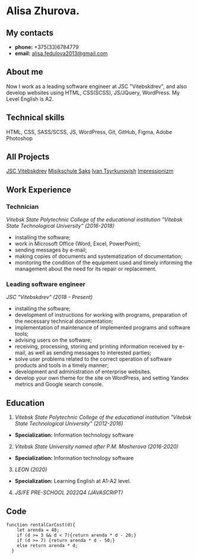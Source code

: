 # **Alisa Zhurova.**

## **My contacts**
* **phone:** +375(33)6784779 
* **email:** alisa.fedulova2013@gmail.com

## **About me**

Now I work as a leading software engineer at JSC "Vitebskdrev", and also develop websites using HTML, CSS(SCSS), JS/JQuery, WordPress. My Level English is A2.

## **Technical skills**
HTML, CSS, SASS/SCSS, JS, WordPress, Git, GitHub, Figma, Adobe Photoshop

## **All Projects**

[JSC Vitebskdrev](https://vitebskdrev.com/)
[Misikschule Saks](https://musikschule-saks.de/)
[Ivan Tsyrkunovish](https://hi360v.com/)
[Impressionizm](https://zhurova2022.github.io/impressionizm/)

## **Work Experience**

### **Technician**
*Vitebsk State Polytechnic College of the educational institution "Vitebsk State Technological University" (2016-2018)*

* installing the software;
* work in Microsoft Office (Word, Excel, PowerPoint);
* sending messages by e-mail;
* making copies of documents and systematization of documentation;
* monitoring the condition of the equipment used and timely informing the management about the need for its repair or replacement.

### **Leading software engineer**
*JSC "Vitebskdrev" (2018 - Present)*

* installing the software;
* development of instructions for working with programs, preparation of the necessary technical documentation;
* implementation of maintenance of implemented programs and software tools;
* advising users on the software;
* receiving, processing, storing and printing information received by e-mail, as well as sending messages to interested parties;
* solve user problems related to the correct operation of software products and tools in a timely manner;
* development and administration of enterprise websites.
* develop your own theme for the site on WordPress, and setting Yandex  metrics and Google search console.

## **Education**

1. *Vitebsk State Polytechnic College of the educational institution "Vitebsk State Technological University" (2012-2016)*
* **Specialization:** Information technology software

2. *Vitebsk State University named after P.M. Masherova (2016-2020)*
* **Specialization:** Information technology software

3. *LEON (2020)*
* **Specialization:** Learning English at A1-A2 level. 

4. *JS/FE PRE-SCHOOL 2022Q4 (JAVASCRIPT)*

## **Code**

```
function rentalCarCost(d){
    let arenda = 40; 
    if (d >= 3 && d < 7){return arenda * d - 20;}
    if (d >= 7) {return arenda * d - 50;}
    else return arenda * d;
  }      
```